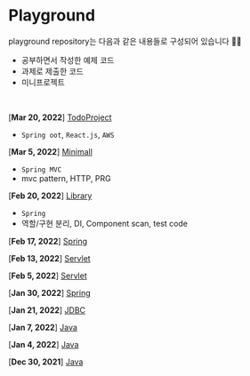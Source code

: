 # Playground
playground repository는 다음과 같은 내용들로 구성되어 있습니다 💁‍♀️
- 공부하면서 작성한 예제 코드
- 과제로 제출한 코드
- 미니프로젝트

<br />

[**Mar 20, 2022**] [TodoProject](https://github.com/seungyeonpark/playground/tree/main/todo)
* `Spring oot`, `React.js`, `AWS`

[**Mar 5, 2022**] [Minimall](https://github.com/seungyeonpark/playground/tree/main/Minimall)
 * `Spring MVC`
 * mvc pattern, HTTP, PRG

[**Feb 20, 2022**] [Library](https://github.com/seungyeonpark/playground/tree/main/Library)
 * `Spring`
 * 역할/구현 분리, DI, Component scan, test code

[**Feb 17, 2022**] [Spring](https://github.com/seungyeonpark/playground/tree/main/Spring/Spring_2)

[**Feb 13, 2022**] [Servlet](https://github.com/seungyeonpark/playground/tree/main/Servlet%26JSP/Servlet%26JSP_2/src/main)

[**Feb 5, 2022**] [Servlet](https://github.com/seungyeonpark/playground/tree/main/Servlet%26JSP/Servlet%26JSP_1/src/main)

[**Jan 30, 2022**] [Spring](https://github.com/seungyeonpark/playground/tree/main/Spring/Spring_1)

[**Jan 21, 2022**] [JDBC](https://github.com/seungyeonpark/playground/tree/main/DB)

[**Jan 7, 2022**] [Java](https://github.com/seungyeonpark/playground/tree/main/BullsAndCows)

[**Jan 4, 2022**] [Java](https://github.com/seungyeonpark/playground/tree/main/Lotto)

[**Dec 30, 2021**] [Java](https://github.com/seungyeonpark/playground/tree/main/Calendar)
